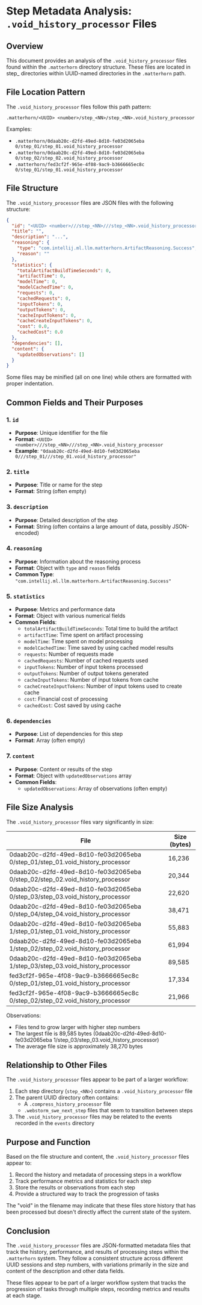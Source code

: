 # Step Metadata Analysis: `.void_history_processor` Files

## Overview

This document provides an analysis of the `.void_history_processor` files found within the `.matterhorn` directory structure. These files are located in step_<NN> directories within UUID-named directories in the `.matterhorn` path.

## File Location Pattern

The `.void_history_processor` files follow this path pattern:
```
.matterhorn/<UUID> <number>/step_<NN>/step_<NN>.void_history_processor
```

Examples:
- `.matterhorn/0daab20c-d2fd-49ed-8d10-fe03d2065eba 0/step_01/step_01.void_history_processor`
- `.matterhorn/0daab20c-d2fd-49ed-8d10-fe03d2065eba 0/step_02/step_02.void_history_processor`
- `.matterhorn/fed3cf2f-965e-4f08-9ac9-b3666665ec8c 0/step_01/step_01.void_history_processor`

## File Structure

The `.void_history_processor` files are JSON files with the following structure:

```json
{
  "id": "<UUID> <number>///step_<NN>///step_<NN>.void_history_processor",
  "title": "",
  "description": "...",
  "reasoning": {
    "type": "com.intellij.ml.llm.matterhorn.ArtifactReasoning.Success",
    "reason": ""
  },
  "statistics": {
    "totalArtifactBuildTimeSeconds": 0,
    "artifactTime": 0,
    "modelTime": 0,
    "modelCachedTime": 0,
    "requests": 0,
    "cachedRequests": 0,
    "inputTokens": 0,
    "outputTokens": 0,
    "cacheInputTokens": 0,
    "cacheCreateInputTokens": 0,
    "cost": 0.0,
    "cachedCost": 0.0
  },
  "dependencies": [],
  "content": {
    "updatedObservations": []
  }
}
```

Some files may be minified (all on one line) while others are formatted with proper indentation.

## Common Fields and Their Purposes

### 1. `id`
- **Purpose**: Unique identifier for the file
- **Format**: `<UUID> <number>///step_<NN>///step_<NN>.void_history_processor`
- **Example**: `"0daab20c-d2fd-49ed-8d10-fe03d2065eba 0///step_01///step_01.void_history_processor"`

### 2. `title`
- **Purpose**: Title or name for the step
- **Format**: String (often empty)

### 3. `description`
- **Purpose**: Detailed description of the step
- **Format**: String (often contains a large amount of data, possibly JSON-encoded)

### 4. `reasoning`
- **Purpose**: Information about the reasoning process
- **Format**: Object with `type` and `reason` fields
- **Common Type**: `"com.intellij.ml.llm.matterhorn.ArtifactReasoning.Success"`

### 5. `statistics`
- **Purpose**: Metrics and performance data
- **Format**: Object with various numerical fields
- **Common Fields**:
  - `totalArtifactBuildTimeSeconds`: Total time to build the artifact
  - `artifactTime`: Time spent on artifact processing
  - `modelTime`: Time spent on model processing
  - `modelCachedTime`: Time saved by using cached model results
  - `requests`: Number of requests made
  - `cachedRequests`: Number of cached requests used
  - `inputTokens`: Number of input tokens processed
  - `outputTokens`: Number of output tokens generated
  - `cacheInputTokens`: Number of input tokens from cache
  - `cacheCreateInputTokens`: Number of input tokens used to create cache
  - `cost`: Financial cost of processing
  - `cachedCost`: Cost saved by using cache

### 6. `dependencies`
- **Purpose**: List of dependencies for this step
- **Format**: Array (often empty)

### 7. `content`
- **Purpose**: Content or results of the step
- **Format**: Object with `updatedObservations` array
- **Common Fields**:
  - `updatedObservations`: Array of observations (often empty)

## File Size Analysis

The `.void_history_processor` files vary significantly in size:

| File | Size (bytes) |
|------|--------------|
| 0daab20c-d2fd-49ed-8d10-fe03d2065eba 0/step_01/step_01.void_history_processor | 16,236 |
| 0daab20c-d2fd-49ed-8d10-fe03d2065eba 0/step_02/step_02.void_history_processor | 20,344 |
| 0daab20c-d2fd-49ed-8d10-fe03d2065eba 0/step_03/step_03.void_history_processor | 22,620 |
| 0daab20c-d2fd-49ed-8d10-fe03d2065eba 0/step_04/step_04.void_history_processor | 38,471 |
| 0daab20c-d2fd-49ed-8d10-fe03d2065eba 1/step_01/step_01.void_history_processor | 55,883 |
| 0daab20c-d2fd-49ed-8d10-fe03d2065eba 1/step_02/step_02.void_history_processor | 61,994 |
| 0daab20c-d2fd-49ed-8d10-fe03d2065eba 1/step_03/step_03.void_history_processor | 89,585 |
| fed3cf2f-965e-4f08-9ac9-b3666665ec8c 0/step_01/step_01.void_history_processor | 17,334 |
| fed3cf2f-965e-4f08-9ac9-b3666665ec8c 0/step_02/step_02.void_history_processor | 21,966 |

Observations:
- Files tend to grow larger with higher step numbers
- The largest file is 89,585 bytes (0daab20c-d2fd-49ed-8d10-fe03d2065eba 1/step_03/step_03.void_history_processor)
- The average file size is approximately 38,270 bytes

## Relationship to Other Files

The `.void_history_processor` files appear to be part of a larger workflow:

1. Each step directory (`step_<NN>`) contains a `.void_history_processor` file
2. The parent UUID directory often contains:
   - A `.compress_history_processor` file
   - `.webstorm_swe_next_step` files that seem to transition between steps
3. The `.void_history_processor` files may be related to the events recorded in the `events` directory

## Purpose and Function

Based on the file structure and content, the `.void_history_processor` files appear to:

1. Record the history and metadata of processing steps in a workflow
2. Track performance metrics and statistics for each step
3. Store the results or observations from each step
4. Provide a structured way to track the progression of tasks

The "void" in the filename may indicate that these files store history that has been processed but doesn't directly affect the current state of the system.

## Conclusion

The `.void_history_processor` files are JSON-formatted metadata files that track the history, performance, and results of processing steps within the `.matterhorn` system. They follow a consistent structure across different UUID sessions and step numbers, with variations primarily in the size and content of the description and other data fields.

These files appear to be part of a larger workflow system that tracks the progression of tasks through multiple steps, recording metrics and results at each stage.